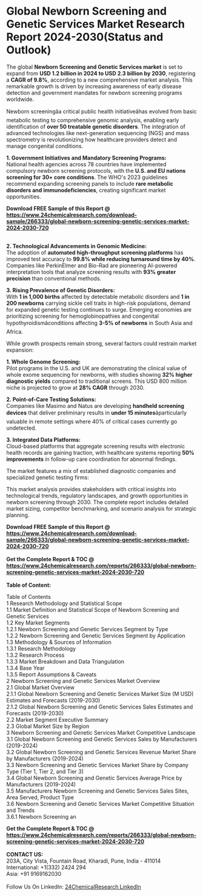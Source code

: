 <h1>Global Newborn Screening and Genetic Services Market Research Report 2024-2030(Status and Outlook)</h1><p>The global <strong>Newborn Screening and Genetic Services market</strong> is set to expand from <strong>USD 1.2 billion in 2024 to USD 2.3 billion by 2030</strong>, registering a <strong>CAGR of 9.8%</strong>, according to a new comprehensive market analysis. This remarkable growth is driven by increasing awareness of early disease detection and government mandates for newborn screening programs worldwide.</p><p>Newborn screeningâa critical public health initiativeâhas evolved from basic metabolic testing to comprehensive genomic analysis, enabling early identification of <strong>over 50 treatable genetic disorders</strong>. The integration of advanced technologies like next-generation sequencing (NGS) and mass spectrometry is revolutionizing how healthcare providers detect and manage congenital conditions.</p><p><strong>1. Government Initiatives and Mandatory Screening Programs:</strong><br>
National health agencies across 78 countries have implemented compulsory newborn screening protocols, with the <strong>U.S. and EU nations screening for 30+ core conditions</strong>. The WHO's 2023 guidelines recommend expanding screening panels to include <strong>rare metabolic disorders and immunodeficiencies</strong>, creating significant market opportunities.</p><div><b>Download FREE Sample of this Report @ 
            <a href="https://www.24chemicalresearch.com/download-sample/266333/global-newborn-screening-genetic-services-market-2024-2030-720">
            https://www.24chemicalresearch.com/download-sample/266333/global-newborn-screening-genetic-services-market-2024-2030-720</a></b></div><br><p><strong>2. Technological Advancements in Genomic Medicine:</strong><br>
The adoption of <strong>automated high-throughput screening platforms</strong> has improved test accuracy to <strong>99.8% while reducing turnaround time by 40%</strong>. Companies like PerkinElmer and Bio-Rad are pioneering AI-powered interpretation tools that analyze screening results with <strong>93% greater precision</strong> than conventional methods.</p><p><strong>3. Rising Prevalence of Genetic Disorders:</strong><br>
With <strong>1 in 1,000 births</strong> affected by detectable metabolic disorders and <strong>1 in 200 newborns</strong> carrying sickle cell traits in high-risk populations, demand for expanded genetic testing continues to surge. Emerging economies are prioritizing screening for hemoglobinopathies and congenital hypothyroidismâconditions affecting <strong>3-5% of newborns</strong> in South Asia and Africa.</p><p>While growth prospects remain strong, several factors could restrain market expansion:</p><p><strong>1. Whole Genome Screening:</strong><br>
Pilot programs in the U.S. and UK are demonstrating the clinical value of whole exome sequencing for newborns, with studies showing <strong>32% higher diagnostic yields</strong> compared to traditional screens. This USD 800 million niche is projected to grow at <strong>28% CAGR</strong> through 2030.</p><p><strong>2. Point-of-Care Testing Solutions:</strong><br>
Companies like Masimo and Natus are developing <strong>handheld screening devices</strong> that deliver preliminary results in <strong>under 15 minutes</strong>âparticularly valuable in remote settings where 40% of critical cases currently go undetected.</p><p><strong>3. Integrated Data Platforms:</strong><br>
Cloud-based platforms that aggregate screening results with electronic health records are gaining traction, with healthcare systems reporting <strong>50% improvements</strong> in follow-up care coordination for abnormal findings.</p><p>The market features a mix of established diagnostic companies and specialized genetic testing firms:</p><p>This market analysis provides stakeholders with critical insights into technological trends, regulatory landscapes, and growth opportunities in newborn screening through 2030. The complete report includes detailed market sizing, competitor benchmarking, and scenario analysis for strategic planning.</p><div><b>Download FREE Sample of this Report @ 
            <a href="https://www.24chemicalresearch.com/download-sample/266333/global-newborn-screening-genetic-services-market-2024-2030-720">
            https://www.24chemicalresearch.com/download-sample/266333/global-newborn-screening-genetic-services-market-2024-2030-720</a></b></div><br><div><b>Get the Complete Report & TOC @ 
            <a href="https://www.24chemicalresearch.com/reports/266333/global-newborn-screening-genetic-services-market-2024-2030-720">
            https://www.24chemicalresearch.com/reports/266333/global-newborn-screening-genetic-services-market-2024-2030-720</a></b></div><br>
            <b>Table of Content:</b><p>Table of Contents<br />
1 Research Methodology and Statistical Scope<br />
1.1 Market Definition and Statistical Scope of Newborn Screening and Genetic Services<br />
1.2 Key Market Segments<br />
1.2.1 Newborn Screening and Genetic Services Segment by Type<br />
1.2.2 Newborn Screening and Genetic Services Segment by Application<br />
1.3 Methodology & Sources of Information<br />
1.3.1 Research Methodology<br />
1.3.2 Research Process<br />
1.3.3 Market Breakdown and Data Triangulation<br />
1.3.4 Base Year<br />
1.3.5 Report Assumptions & Caveats<br />
2 Newborn Screening and Genetic Services Market Overview<br />
2.1 Global Market Overview<br />
2.1.1 Global Newborn Screening and Genetic Services Market Size (M USD) Estimates and Forecasts (2019-2030)<br />
2.1.2 Global Newborn Screening and Genetic Services Sales Estimates and Forecasts (2019-2030)<br />
2.2 Market Segment Executive Summary<br />
2.3 Global Market Size by Region<br />
3 Newborn Screening and Genetic Services Market Competitive Landscape<br />
3.1 Global Newborn Screening and Genetic Services Sales by Manufacturers (2019-2024)<br />
3.2 Global Newborn Screening and Genetic Services Revenue Market Share by Manufacturers (2019-2024)<br />
3.3 Newborn Screening and Genetic Services Market Share by Company Type (Tier 1, Tier 2, and Tier 3)<br />
3.4 Global Newborn Screening and Genetic Services Average Price by Manufacturers (2019-2024)<br />
3.5 Manufacturers Newborn Screening and Genetic Services Sales Sites, Area Served, Product Type<br />
3.6 Newborn Screening and Genetic Services Market Competitive Situation and Trends<br />
3.6.1 Newborn Screening an</p><div><b>Get the Complete Report & TOC @ 
            <a href="https://www.24chemicalresearch.com/reports/266333/global-newborn-screening-genetic-services-market-2024-2030-720">
            https://www.24chemicalresearch.com/reports/266333/global-newborn-screening-genetic-services-market-2024-2030-720</a></b></div><br><b>CONTACT US:</b><br>
            203A, City Vista, Fountain Road, Kharadi, Pune, India - 411014<br>
            International: +1(332) 2424 294<br>
            Asia: +91 9169162030 <br><br>
            Follow Us On LinkedIn: <a href="https://www.linkedin.com/company/24chemicalresearch/">24ChemicalResearch LinkedIn</a>